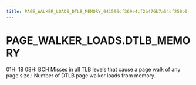 ```yaml
---
title: PAGE_WALKER_LOADS_DTLB_MEMORY_041596cf369e4cf2b476b7a54cf250b0
---
```


# PAGE_WALKER_LOADS.DTLB_MEMORY

01H: 18
08H: BCH
Misses in all TLB levels that cause a page walk of any page size.: Number of DTLB page walker loads from memory.